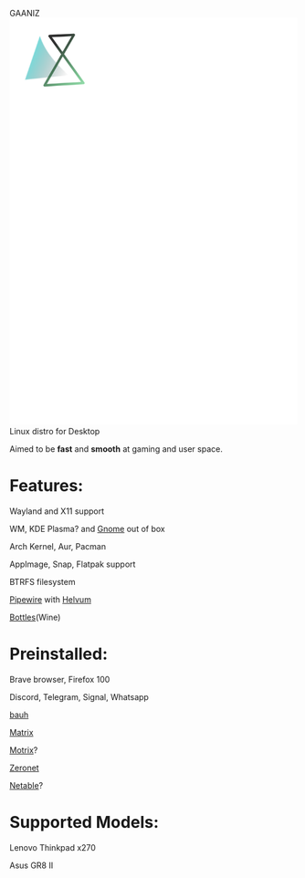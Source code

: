 GAANIZ
![Logo](./gaaniz_logo.svg)
Linux distro for Desktop

Aimed to be **fast** and **smooth** at gaming and user space.

Features: 
=
  Wayland and X11 support

  WM, KDE Plasma? and [Gnome](https://www.gnome.org/) out of box
  
  Arch Kernel, Aur, Pacman
  
  AppImage, Snap, Flatpak support
  
  BTRFS filesystem
  
  [Pipewire](https://pipewire.org/) with [Helvum](https://gitlab.freedesktop.org/pipewire/helvum)
  
  [Bottles](https://github.com/bottlesdevs/Bottles)(Wine)
  


Preinstalled:
 =
  Brave browser, Firefox 100
  
  Discord, Telegram, Signal, Whatsapp
  
  [bauh](https://github.com/vinifmor/bauh)
  
  [Matrix](https://matrix.org/)
  
  [Motrix](https://motrix.app/)?
  
  [Zeronet](https://github.com/zeronet-conservancy/zeronet-conservancy/)
  
  [Netable](https://notable.app/#)?
  
  
  

Supported Models: 
=
  Lenovo Thinkpad x270
  
  Asus GR8 II
  



